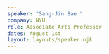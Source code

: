 ```yaml
---
speaker: "Sang-Jin Bae "
company: NYU
role: Associate Arts Professor
dates: August 1st
layout: layouts/speaker.njk
---
```

